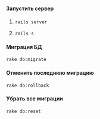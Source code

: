#### Запустить сервер
1. `rails server`

2. `rails s`

#### Миграция БД
`rake db:migrate`

#### Отменить последнюю миграцию
`rake db:rollback`

#### Убрать все миграции
`rake db:reset`
